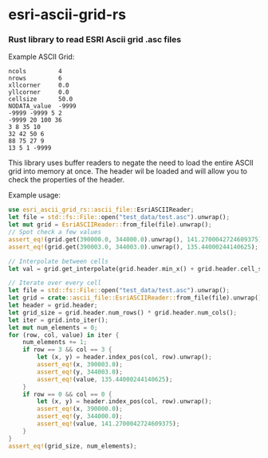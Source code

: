 
# esri-ascii-grid-rs
### Rust library to read ESRI Ascii grid .asc files

Example ASCII Grid:
```
ncols         4
nrows         6
xllcorner     0.0
yllcorner     0.0
cellsize      50.0
NODATA_value  -9999
-9999 -9999 5 2
-9999 20 100 36
3 8 35 10
32 42 50 6
88 75 27 9
13 5 1 -9999
```

This library uses buffer readers to negate the need to load the entire ASCII grid into memory at once. The header wil be loaded and will allow you to check the properties of the header.

Example usage:

```rust
use esri_ascii_grid_rs::ascii_file::EsriASCIIReader;
let file = std::fs::File::open("test_data/test.asc").unwrap();
let mut grid = EsriASCIIReader::from_file(file).unwrap();
// Spot check a few values
assert_eq!(grid.get(390000.0, 344000.0).unwrap(), 141.2700042724609375);
assert_eq!(grid.get(390003.0, 344003.0).unwrap(), 135.44000244140625);

// Interpolate between cells
let val = grid.get_interpolate(grid.header.min_x() + grid.header.cell_size()/4).unwrap();

// Iterate over every cell
let file = std::fs::File::open("test_data/test.asc").unwrap();
let grid = crate::ascii_file::EsriASCIIReader::from_file(file).unwrap();
let header = grid.header;
let grid_size = grid.header.num_rows() * grid.header.num_cols();
let iter = grid.into_iter();
let mut num_elements = 0;
for (row, col, value) in iter {
    num_elements += 1;
    if row == 3 && col == 3 {
        let (x, y) = header.index_pos(col, row).unwrap();
        assert_eq!(x, 390003.0);
        assert_eq!(y, 344003.0);
        assert_eq!(value, 135.44000244140625);
    }
    if row == 0 && col == 0 {
        let (x, y) = header.index_pos(col, row).unwrap();
        assert_eq!(x, 390000.0);
        assert_eq!(y, 344000.0);
        assert_eq!(value, 141.2700042724609375);
    }
}
assert_eq!(grid_size, num_elements);
```
